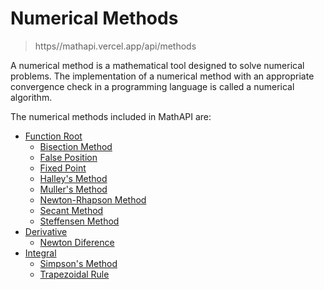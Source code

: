 # Numerical Methods

> https//mathapi.vercel.app/api/methods

A numerical method is a mathematical tool designed to solve numerical problems. The implementation of a numerical method with an appropriate convergence check in a programming language is called a numerical algorithm.

The numerical methods included in MathAPI are:

- [Function Root](function_root)
  - [Bisection Method](function_root/#bisection-method)
  - [False Position](function_root/#false-position)
  - [Fixed Point](function_root/#fixed-point)
  - [Halley's Method](function_root/#halleys-method)
  - [Muller's Method](function_root/#muller-method)
  - [Newton-Rhapson Method](function_root/#newton-rhapson-method)
  - [Secant Method](function_root/#secant-method)
  - [Steffensen Method](function_root/steffensen-method)
- [Derivative](derivative)
  - [Newton Diference](derivative/#newtn-diference)
- [Integral](integral)
  - [Simpson's Method](integral/#simpson's-method)
  - [Trapezoidal Rule](integral/#trapezoidal-rule)